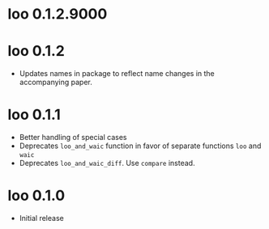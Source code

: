 # loo 0.1.2.9000

# loo 0.1.2 
* Updates names in package to reflect name changes in the accompanying 
paper.

# loo 0.1.1
* Better handling of special cases
* Deprecates `loo_and_waic` function in favor of separate functions `loo` and
`waic`
* Deprecates `loo_and_waic_diff`. Use `compare` instead. 

# loo 0.1.0
* Initial release
